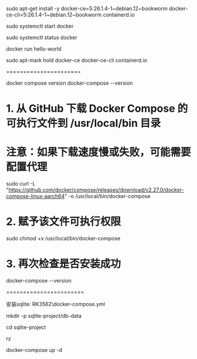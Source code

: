 


sudo apt-get install -y docker-ce=5:26.1.4-1~debian.12~bookworm docker-ce-cli=5:26.1.4-1~debian.12~bookworm containerd.io


sudo systemctl start docker

sudo systemctl status docker

docker run hello-world


sudo apt-mark hold docker-ce docker-ce-cli containerd.io

======================

docker compose version
docker-compose --version 

# 1. 从 GitHub 下载 Docker Compose 的可执行文件到 /usr/local/bin 目录
#    注意：如果下载速度慢或失败，可能需要配置代理
sudo curl -L "https://github.com/docker/compose/releases/download/v2.27.0/docker-compose-linux-aarch64" -o /usr/local/bin/docker-compose

# 2. 赋予该文件可执行权限
sudo chmod +x /usr/local/bin/docker-compose

# 3. 再次检查是否安装成功
docker-compose --version

=======================

安装sqlite: RK3562\docker-compose.yml

mkdir -p sqlite-project/db-data

cd sqlite-project

rz

docker-compose up -d


